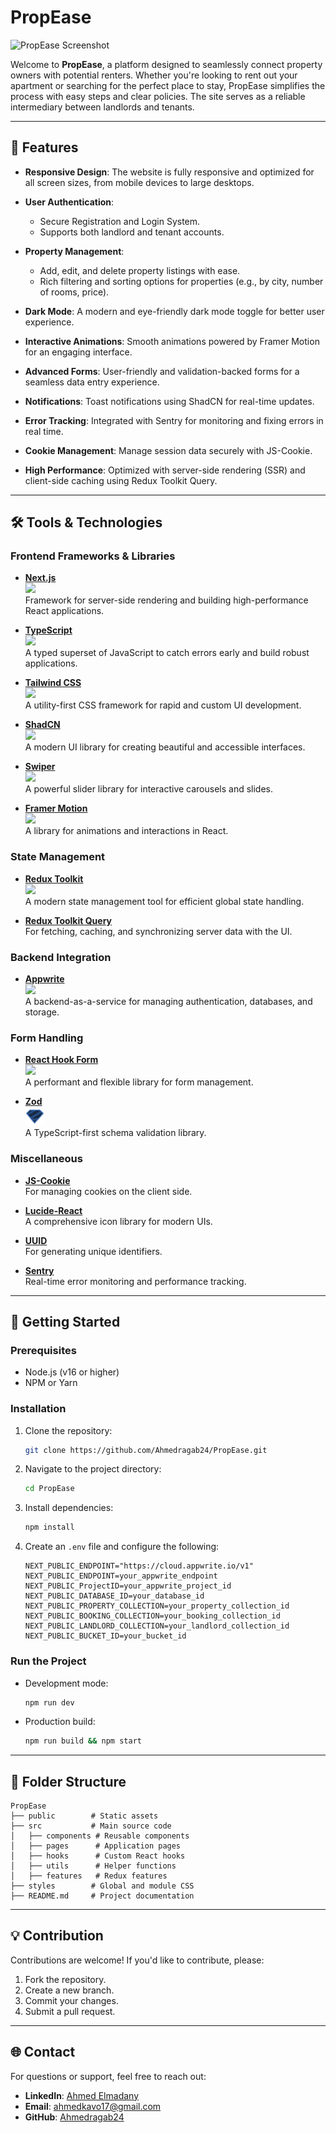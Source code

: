 # PropEase

![PropEase Screenshot](https://res.cloudinary.com/dk4yvlwr0/image/upload/v1735776547/Screenshot_2-1-2025_2839_localhost_u3r7hu.jpg)

Welcome to **PropEase**, a platform designed to seamlessly connect property owners with potential renters. Whether you're looking to rent out your apartment or searching for the perfect place to stay, PropEase simplifies the process with easy steps and clear policies. The site serves as a reliable intermediary between landlords and tenants.

---

## 🚀 Features

- **Responsive Design**:
  The website is fully responsive and optimized for all screen sizes, from mobile devices to large desktops.

- **User Authentication**:

  - Secure Registration and Login System.
  - Supports both landlord and tenant accounts.

- **Property Management**:

  - Add, edit, and delete property listings with ease.
  - Rich filtering and sorting options for properties (e.g., by city, number of rooms, price).

- **Dark Mode**:
  A modern and eye-friendly dark mode toggle for better user experience.

- **Interactive Animations**:
  Smooth animations powered by Framer Motion for an engaging interface.

- **Advanced Forms**:
  User-friendly and validation-backed forms for a seamless data entry experience.

- **Notifications**:
  Toast notifications using ShadCN for real-time updates.

- **Error Tracking**:
  Integrated with Sentry for monitoring and fixing errors in real time.

- **Cookie Management**:
  Manage session data securely with JS-Cookie.

- **High Performance**:
  Optimized with server-side rendering (SSR) and client-side caching using Redux Toolkit Query.

---

## 🛠️ Tools & Technologies

### Frontend Frameworks & Libraries

- **[Next.js](https://nextjs.org/)**  
  <img src="https://cdn.jsdelivr.net/gh/devicons/devicon/icons/nextjs/nextjs-original.svg" width="30">  
  Framework for server-side rendering and building high-performance React applications.

- **[TypeScript](https://www.typescriptlang.org/)**  
  <img src="https://cdn.jsdelivr.net/gh/devicons/devicon/icons/typescript/typescript-original.svg" width="30">  
  A typed superset of JavaScript to catch errors early and build robust applications.

- **[Tailwind CSS](https://tailwindcss.com/)**  
  <img src="https://cdn.jsdelivr.net/gh/devicons/devicon/icons/tailwindcss/tailwindcss-plain.svg" width="30">  
  A utility-first CSS framework for rapid and custom UI development.

- **[ShadCN](https://shadcn.dev/)**  
  <img src="https://raw.githubusercontent.com/shadcn/ui/main/public/logo.svg" width="30">  
  A modern UI library for creating beautiful and accessible interfaces.

- **[Swiper](https://swiperjs.com/)**  
  <img src="https://swiperjs.com/images/swiper-social-share.png" width="30">  
  A powerful slider library for interactive carousels and slides.

- **[Framer Motion](https://www.framer.com/motion/)**  
  <img src="https://cdn.jsdelivr.net/gh/devicons/devicon/icons/framer/framer-original.svg" width="30">  
  A library for animations and interactions in React.

### State Management

- **[Redux Toolkit](https://redux-toolkit.js.org/)**  
  <img src="https://redux-toolkit.js.org/img/logo.svg" width="30">  
  A modern state management tool for efficient global state handling.

- **[Redux Toolkit Query](https://redux-toolkit.js.org/rtk-query/overview)**  
  For fetching, caching, and synchronizing server data with the UI.

### Backend Integration

- **[Appwrite](https://appwrite.io/)**  
  <img src="https://appwrite.io/images/favicon.png" width="30">  
  A backend-as-a-service for managing authentication, databases, and storage.

### Form Handling

- **[React Hook Form](https://react-hook-form.com/)**  
  <img src="https://avatars.githubusercontent.com/u/53986236?s=200&v=4" width="30">  
  A performant and flexible library for form management.

- **[Zod](https://zod.dev/)**  
  <img src="https://github.com/colinhacks/zod/raw/master/logo.svg" width="30">  
  A TypeScript-first schema validation library.

### Miscellaneous

- **[JS-Cookie](https://github.com/js-cookie/js-cookie)**  
  For managing cookies on the client side.

- **[Lucide-React](https://lucide.dev/)**  
  A comprehensive icon library for modern UIs.

- **[UUID](https://github.com/uuidjs/uuid)**  
  For generating unique identifiers.

- **[Sentry](https://sentry.io/)**  
  Real-time error monitoring and performance tracking.

---

## 🌟 Getting Started

### Prerequisites

- Node.js (v16 or higher)
- NPM or Yarn

### Installation

1. Clone the repository:
   ```bash
   git clone https://github.com/Ahmedragab24/PropEase.git
   ```
2. Navigate to the project directory:
   ```bash
   cd PropEase
   ```
3. Install dependencies:
   ```bash
   npm install
   ```
4. Create an `.env` file and configure the following:
   ```env
   NEXT_PUBLIC_ENDPOINT="https://cloud.appwrite.io/v1"
   NEXT_PUBLIC_ENDPOINT=your_appwrite_endpoint
   NEXT_PUBLIC_ProjectID=your_appwrite_project_id
   NEXT_PUBLIC_DATABASE_ID=your_database_id
   NEXT_PUBLIC_PROPERTY_COLLECTION=your_property_collection_id
   NEXT_PUBLIC_BOOKING_COLLECTION=your_booking_collection_id
   NEXT_PUBLIC_LANDLORD_COLLECTION=your_landlord_collection_id
   NEXT_PUBLIC_BUCKET_ID=your_bucket_id
   ```

### Run the Project

- Development mode:
  ```bash
  npm run dev
  ```
- Production build:
  ```bash
  npm run build && npm start
  ```

---

## 📂 Folder Structure

```
PropEase
├── public        # Static assets
├── src           # Main source code
│   ├── components # Reusable components
│   ├── pages      # Application pages
│   ├── hooks      # Custom React hooks
│   ├── utils      # Helper functions
│   ├── features   # Redux features
├── styles        # Global and module CSS
├── README.md     # Project documentation
```

---

## 💡 Contribution

Contributions are welcome! If you'd like to contribute, please:

1. Fork the repository.
2. Create a new branch.
3. Commit your changes.
4. Submit a pull request.

---

## 🌐 Contact

For questions or support, feel free to reach out:

- **LinkedIn**: [Ahmed Elmadany](https://www.linkedin.com/in/ahmed-ragab-elmadany-558a31209/)
- **Email**: ahmedkavo17@gmail.com
- **GitHub**: [Ahmedragab24](https://github.com/Ahmedragab24)
